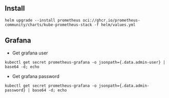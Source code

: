 ## Install 
```
helm upgrade --install prometheus oci://ghcr.io/prometheus-community/charts/kube-prometheus-stack -f helm/values.yml
```

## Grafana
- Get grafana user
```
kubectl get secret prometheus-grafana -o jsonpath={.data.admin-user} | base64 -d; echo
```

- Get grafana password
```
kubectl get secret prometheus-grafana -o jsonpath={.data.admin-password} | base64 -d; echo
```
